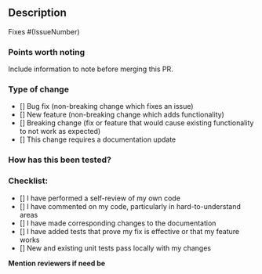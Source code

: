 ## Description

Fixes #(IssueNumber)

### Points worth noting

Include information to note before merging this PR.

### Type of change

- [] Bug fix (non-breaking change which fixes an issue)
- [] New feature (non-breaking change which adds functionality)
- [] Breaking change (fix or feature that would cause existing functionality to not work as expected)
- [] This change requires a documentation update

### How has this been tested?

### Checklist:

- [] I have performed a self-review of my own code
- [] I have commented on my code, particularly in hard-to-understand areas
- [] I have made corresponding changes to the documentation
- [] I have added tests that prove my fix is effective or that my feature works
- [] New and existing unit tests pass locally with my changes

**Mention reviewers if need be**
